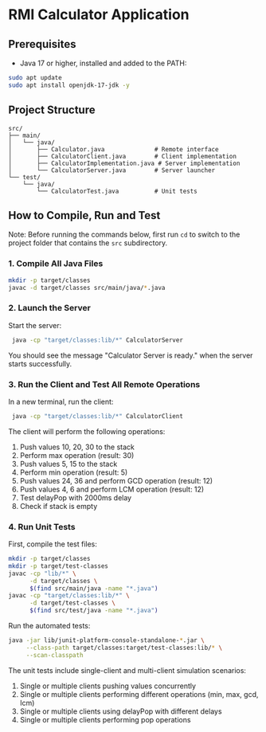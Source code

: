 # RMI Calculator Application

## Prerequisites

- Java 17 or higher, installed and added to the PATH:
```bash
sudo apt update
sudo apt install openjdk-17-jdk -y
```

## Project Structure

```
src/
├── main/
│   └── java/
│       ├── Calculator.java              # Remote interface
│       ├── CalculatorClient.java        # Client implementation
│       ├── CalculatorImplementation.java # Server implementation
│       └── CalculatorServer.java        # Server launcher
└── test/
    └── java/
        └── CalculatorTest.java          # Unit tests

```

## How to Compile, Run and Test

Note: Before running the commands below, first run `cd` to switch to the project folder that contains the `src` subdirectory.

### 1. Compile All Java Files

```bash
mkdir -p target/classes
javac -d target/classes src/main/java/*.java
```

### 2. Launch the Server

Start the server:

```bash
 java -cp "target/classes:lib/*" CalculatorServer
```

You should see the message "Calculator Server is ready." when the server starts successfully.

### 3. Run the Client and Test All Remote Operations

In a new terminal, run the client:

```bash
 java -cp "target/classes:lib/*" CalculatorClient
```

The client will perform the following operations:
1. Push values 10, 20, 30 to the stack
2. Perform max operation (result: 30)
3. Push values 5, 15 to the stack
4. Perform min operation (result: 5)
5. Push values 24, 36 and perform GCD operation (result: 12)
6. Push values 4, 6 and perform LCM operation (result: 12)
7. Test delayPop with 2000ms delay
8. Check if stack is empty

### 4. Run Unit Tests

First,  compile the test files:

```bash
mkdir -p target/classes 
mkdir -p target/test-classes
javac -cp "lib/*" \
      -d target/classes \
      $(find src/main/java -name "*.java")
javac -cp "target/classes:lib/*" \
      -d target/test-classes \
      $(find src/test/java -name "*.java")
```

Run the automated tests:

```bash
java -jar lib/junit-platform-console-standalone-*.jar \
     --class-path target/classes:target/test-classes:lib/* \
     --scan-classpath
```

The unit tests include single-client and multi-client simulation scenarios:

1. Single or multiple clients pushing values concurrently
2. Single or multiple clients performing different operations (min, max, gcd, lcm)
3. Single or multiple clients using delayPop with different delays
4. Single or multiple clients performing pop operations
